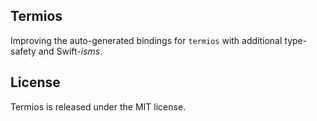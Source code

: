 ## Termios
Improving the auto-generated bindings for `termios` with additional type-safety and Swift-_isms_.

## License

Termios is released under the MIT license.
